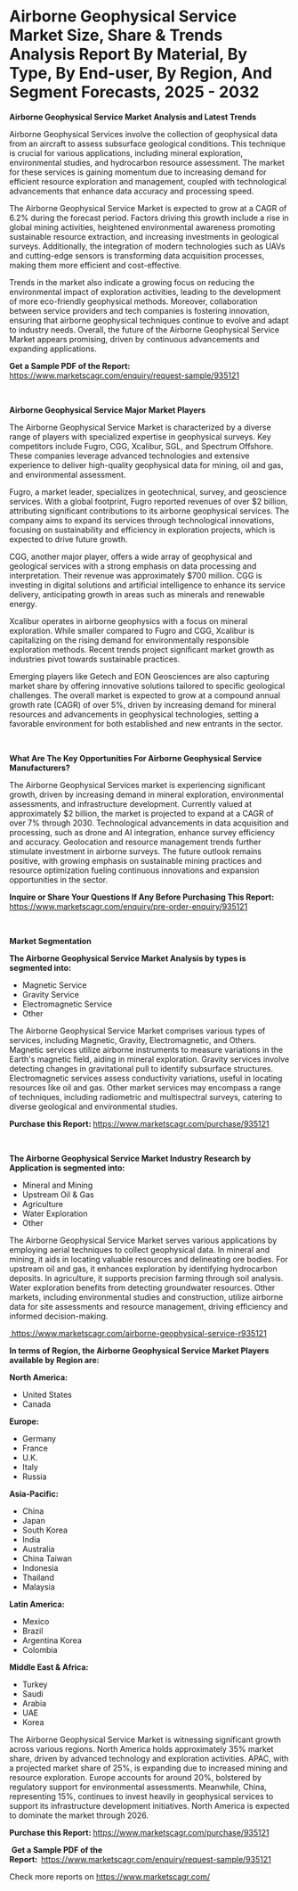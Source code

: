 <p><h1>Airborne Geophysical Service Market Size, Share & Trends Analysis Report By Material, By Type, By End-user, By Region, And Segment Forecasts, 2025 - 2032</h1></p><p><strong>Airborne Geophysical Service Market Analysis and Latest Trends</strong></p>
<p><p>Airborne Geophysical Services involve the collection of geophysical data from an aircraft to assess subsurface geological conditions. This technique is crucial for various applications, including mineral exploration, environmental studies, and hydrocarbon resource assessment. The market for these services is gaining momentum due to increasing demand for efficient resource exploration and management, coupled with technological advancements that enhance data accuracy and processing speed.</p><p>The Airborne Geophysical Service Market is expected to grow at a CAGR of 6.2% during the forecast period. Factors driving this growth include a rise in global mining activities, heightened environmental awareness promoting sustainable resource extraction, and increasing investments in geological surveys. Additionally, the integration of modern technologies such as UAVs and cutting-edge sensors is transforming data acquisition processes, making them more efficient and cost-effective. </p><p>Trends in the market also indicate a growing focus on reducing the environmental impact of exploration activities, leading to the development of more eco-friendly geophysical methods. Moreover, collaboration between service providers and tech companies is fostering innovation, ensuring that airborne geophysical techniques continue to evolve and adapt to industry needs. Overall, the future of the Airborne Geophysical Service Market appears promising, driven by continuous advancements and expanding applications.</p></p>
<p><strong>Get a Sample PDF of the Report:&nbsp;</strong> <a href="https://www.marketscagr.com/enquiry/request-sample/935121?utm_campaign=3263&utm_medium=2&utm_source=Github&utm_content=ia&utm_term=07032025&utm_id=airborne-geophysical-service">https://www.marketscagr.com/enquiry/request-sample/935121</a></p>
<p>&nbsp;</p>
<p><strong>Airborne Geophysical Service Major Market Players</strong></p>
<p><p>The Airborne Geophysical Service Market is characterized by a diverse range of players with specialized expertise in geophysical surveys. Key competitors include Fugro, CGG, Xcalibur, SGL, and Spectrum Offshore. These companies leverage advanced technologies and extensive experience to deliver high-quality geophysical data for mining, oil and gas, and environmental assessment.</p><p>Fugro, a market leader, specializes in geotechnical, survey, and geoscience services. With a global footprint, Fugro reported revenues of over $2 billion, attributing significant contributions to its airborne geophysical services. The company aims to expand its services through technological innovations, focusing on sustainability and efficiency in exploration projects, which is expected to drive future growth.</p><p>CGG, another major player, offers a wide array of geophysical and geological services with a strong emphasis on data processing and interpretation. Their revenue was approximately $700 million. CGG is investing in digital solutions and artificial intelligence to enhance its service delivery, anticipating growth in areas such as minerals and renewable energy.</p><p>Xcalibur operates in airborne geophysics with a focus on mineral exploration. While smaller compared to Fugro and CGG, Xcalibur is capitalizing on the rising demand for environmentally responsible exploration methods. Recent trends project significant market growth as industries pivot towards sustainable practices.</p><p>Emerging players like Getech and EON Geosciences are also capturing market share by offering innovative solutions tailored to specific geological challenges. The overall market is expected to grow at a compound annual growth rate (CAGR) of over 5%, driven by increasing demand for mineral resources and advancements in geophysical technologies, setting a favorable environment for both established and new entrants in the sector.</p></p>
<p>&nbsp;</p>
<p><strong>What Are The Key Opportunities For Airborne Geophysical Service Manufacturers?</strong></p>
<p><p>The Airborne Geophysical Services market is experiencing significant growth, driven by increasing demand in mineral exploration, environmental assessments, and infrastructure development. Currently valued at approximately $2 billion, the market is projected to expand at a CAGR of over 7% through 2030. Technological advancements in data acquisition and processing, such as drone and AI integration, enhance survey efficiency and accuracy. Geolocation and resource management trends further stimulate investment in airborne surveys. The future outlook remains positive, with growing emphasis on sustainable mining practices and resource optimization fueling continuous innovations and expansion opportunities in the sector.</p></p>
<p><strong>Inquire or Share Your Questions If Any Before Purchasing This Report:</strong> <a href="https://www.marketscagr.com/enquiry/pre-order-enquiry/935121?utm_campaign=3263&utm_medium=2&utm_source=Github&utm_content=ia&utm_term=07032025&utm_id=airborne-geophysical-service">https://www.marketscagr.com/enquiry/pre-order-enquiry/935121</a></p>
<p>&nbsp;</p>
<p><strong>Market Segmentation</strong></p>
<p><strong>The Airborne Geophysical Service Market Analysis by types is segmented into:</strong></p>
<p><ul><li>Magnetic Service</li><li>Gravity Service</li><li>Electromagnetic Service</li><li>Other</li></ul></p>
<p><p>The Airborne Geophysical Service Market comprises various types of services, including Magnetic, Gravity, Electromagnetic, and Others. Magnetic services utilize airborne instruments to measure variations in the Earth's magnetic field, aiding in mineral exploration. Gravity services involve detecting changes in gravitational pull to identify subsurface structures. Electromagnetic services assess conductivity variations, useful in locating resources like oil and gas. Other market services may encompass a range of techniques, including radiometric and multispectral surveys, catering to diverse geological and environmental studies.</p></p>
<p><strong>Purchase this Report:&nbsp;</strong><a href="https://www.marketscagr.com/purchase/935121?utm_campaign=3263&utm_medium=2&utm_source=Github&utm_content=ia&utm_term=07032025&utm_id=airborne-geophysical-service">https://www.marketscagr.com/purchase/935121</a></p>
<p>&nbsp;</p>
<p><strong>The Airborne Geophysical Service Market Industry Research by Application is segmented into:</strong></p>
<p><ul><li>Mineral and Mining</li><li>Upstream Oil & Gas</li><li>Agriculture</li><li>Water Exploration</li><li>Other</li></ul></p>
<p><p>The Airborne Geophysical Service Market serves various applications by employing aerial techniques to collect geophysical data. In mineral and mining, it aids in locating valuable resources and delineating ore bodies. For upstream oil and gas, it enhances exploration by identifying hydrocarbon deposits. In agriculture, it supports precision farming through soil analysis. Water exploration benefits from detecting groundwater resources. Other markets, including environmental studies and construction, utilize airborne data for site assessments and resource management, driving efficiency and informed decision-making.</p></p>
<p><a href="https://www.marketscagr.com/airborne-geophysical-service-r935121?utm_campaign=3263&utm_medium=2&utm_source=Github&utm_content=ia&utm_term=07032025&utm_id=airborne-geophysical-service">&nbsp;https://www.marketscagr.com/airborne-geophysical-service-r935121</a></p>
<p><strong>In terms of Region, the Airborne Geophysical Service Market Players available by Region are:</strong></p>
<p>
    <p> <strong> North America: </strong>
        <ul>
            <li>United States</li>
            <li>Canada</li>
        </ul>
        </p> 
    <p> <strong> Europe: </strong>
        <ul>
            <li>Germany</li>
            <li>France</li>
            <li>U.K.</li>
            <li>Italy</li>
            <li>Russia</li>
        </ul>
        </p> 
    <p> <strong> Asia-Pacific: </strong>
        <ul>
            <li>China</li>
            <li>Japan</li>
            <li>South Korea</li>
            <li>India</li>
            <li>Australia</li>
            <li>China Taiwan</li>
            <li>Indonesia</li>
            <li>Thailand</li>
            <li>Malaysia</li>
        </ul>
        </p> 
    <p> <strong> Latin America: </strong>
        <ul>
            <li>Mexico</li>
            <li>Brazil</li>
            <li>Argentina Korea</li>
            <li>Colombia</li>
        </ul>
        </p> 
    <p> <strong> Middle East & Africa: </strong>
        <ul>
            <li>Turkey</li>
            <li>Saudi</li>
            <li>Arabia</li>
            <li>UAE</li>
            <li>Korea</li>
        </ul>
    </p>
    </p>
<p><p>The Airborne Geophysical Service Market is witnessing significant growth across various regions. North America holds approximately 35% market share, driven by advanced technology and exploration activities. APAC, with a projected market share of 25%, is expanding due to increased mining and resource exploration. Europe accounts for around 20%, bolstered by regulatory support for environmental assessments. Meanwhile, China, representing 15%, continues to invest heavily in geophysical services to support its infrastructure development initiatives. North America is expected to dominate the market through 2026.</p></p>
<p><strong>Purchase this Report: </strong><a href="https://www.marketscagr.com/purchase/935121?utm_campaign=3263&utm_medium=2&utm_source=Github&utm_content=ia&utm_term=07032025&utm_id=airborne-geophysical-service">https://www.marketscagr.com/purchase/935121</a></p>
<p>&nbsp;<strong>Get a Sample PDF of the Report:&nbsp;&nbsp;</strong><a href="https://www.marketscagr.com/enquiry/request-sample/935121?utm_campaign=3263&utm_medium=2&utm_source=Github&utm_content=ia&utm_term=07032025&utm_id=airborne-geophysical-service">https://www.marketscagr.com/enquiry/request-sample/935121</a></p>
<p><strong></strong></p>
<p>Check more reports on <a href="https://www.marketscagr.com/?utm_campaign=3263&utm_medium=2&utm_source=Github&utm_content=ia&utm_term=07032025&utm_id=airborne-geophysical-service">https://www.marketscagr.com/</a></p>